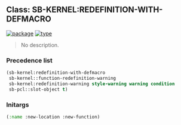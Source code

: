 ## Class: SB-KERNEL:REDEFINITION-WITH-DEFMACRO
[![package](https://img.shields.io/badge/Package-SB--KERNEL-5f9ea0.svg?style=social&colorA=999999)](../) [![type](https://img.shields.io/badge/Type-Class-5f9ea0.svg?style=social&colorA=999999)](../#class) 

> No description.

### Precedence list
```cl
(sb-kernel:redefinition-with-defmacro
 sb-kernel::function-redefinition-warning
 sb-kernel:redefinition-warning style-warning warning condition
 sb-pcl::slot-object t)
```
### Initargs
```cl
(:name :new-location :new-function)
```
